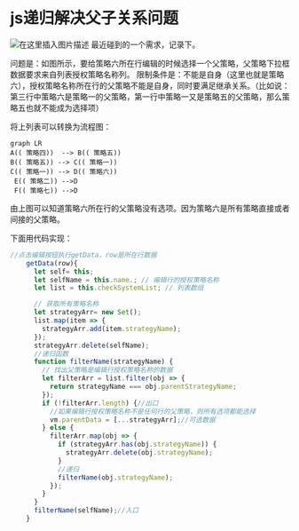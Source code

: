 # js递归解决父子关系问题

![在这里插入图片描述](https://img-blog.csdnimg.cn/20190712134552909.png?x-oss-process=image/watermark,type_ZmFuZ3poZW5naGVpdGk,shadow_10,text_aHR0cHM6Ly9ibG9nLmNzZG4ubmV0L3F3ZTQzNTU0MTkwOA==,size_16,color_FFFFFF,t_70)
最近碰到的一个需求，记录下。

问题是：如图所示，要给策略六所在行编辑的时候选择一个父策略，父策略下拉框数据要求来自列表授权策略名称列。
限制条件是：不能是自身（这里也就是策略六），授权策略名称所在行的父策略不能是自身，同时要满足继承关系。（比如说：
第三行中策略六是策略一的父策略，第一行中策略一又是策略五的父策略，那么策略五也就不能成为选择项）


将上列表可以转换为流程图：
```mermaid
graph LR
A(( 策略四))  --> B(( 策略五))
B(( 策略五)) --> C(( 策略一))
C(( 策略一)) --> D(( 策略六))
 E(( 策略二)) -->D
 F(( 策略七)) -->D
```
由上图可以知道策略六所在行的父策略没有选项。因为策略六是所有策略直接或者间接的父策略。

下面用代码实现：

```js
//点击编辑按钮执行getData，row是所在行数据
	getData(row){
	  let self= this;
      let selfName = this.name.; // 编辑行的授权策略名称
      let list = this.checkSystemList; // 列表数组

      // 获取所有策略名称
      let strategyArr= new Set();
      list.map(item => {
        strategyArr.add(item.strategyName);
      });
      strategyArr.delete(selfName);
	  //递归函数
      function filterName(strategyName) {
        // 找出父策略是编辑行授权策略名称的数据
        let filterArr = list.filter(obj => {
          return strategyName === obj.parentStrategyName;
        });
        if (!filterArr.length) {//出口
          //如果编辑行授权策略名称不是任何行的父策略，则所有选项都能选择
          vm.parentData = [...strategyArr];//可选数据
        } else {
          filterArr.map(obj => {
            if (strategyArr.has(obj.strategyName)) {
              strategyArr.delete(obj.strategyName);
            }
            //递归
            filterName(obj.strategyName);
          });
        }
      }
      filterName(selfName);//入口
	}
```